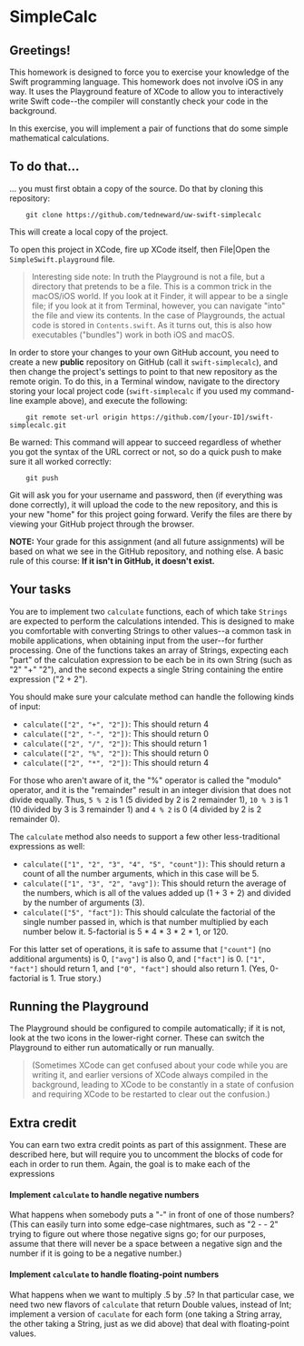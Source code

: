 # SimpleCalc

## Greetings!
This homework is designed to force you to exercise your knowledge of the Swift programming language. This homework does not involve iOS in any way. It uses the Playground feature of XCode to allow you to interactively write Swift code--the compiler will constantly check your code in the background.

In this exercise, you will implement a pair of functions that do some simple mathematical calculations.

## To do that...
... you must first obtain a copy of the source. Do that by cloning this repository:

        git clone https://github.com/tedneward/uw-swift-simplecalc

This will create a local copy of the project. 

To open this project in XCode, fire up XCode itself, then File|Open the `SimpleSwift.playground` file.

> Interesting side note: In truth the Playground is not a file, but a directory that pretends to be a file. This is a common trick in the macOS/iOS world. If you look at it Finder, it will appear to be a single file; if you look at it from Terminal, however, you can navigate "into" the file and view its contents. In the case of Playgrounds, the actual code is stored in `Contents.swift`. As it turns out, this is also how executables ("bundles") work in both iOS and macOS.

In order to store your changes to your own GitHub account, you need to create a new **public** repository on GitHub (call it `swift-simplecalc`), and then change the project's settings to point to that new repository as the remote origin. To do this, in a Terminal window, navigate to the directory storing your local project code (`swift-simplecalc` if you used my command-line example above), and execute the following:

        git remote set-url origin https://github.com/[your-ID]/swift-simplecalc.git

Be warned: This command will appear to succeed regardless of whether you got the syntax of the URL correct or not, so do a quick push to make sure it all worked correctly:

        git push

Git will ask you for your username and password, then (if everything was done correctly), it will upload the code to the new repository, and this is your new "home" for this project going forward. Verify the files are there by viewing your GitHub project through the browser.

**NOTE:** Your grade for this assignment (and all future assignments) will be based on what we see in the GitHub repository, and nothing else. A basic rule of this course: **If it isn't in GitHub, it doesn't exist.**

## Your tasks
You are to implement two `calculate` functions, each of which take `Strings` are expected to perform the calculations intended. This is designed to make you comfortable with converting Strings to other values--a common task in mobile applications, when obtaining input from the user--for further processing. One of the functions takes an array of Strings, expecting each "part" of the calculation expression to be each be in its own String (such as "2" "+" "2"), and the second expects a single String containing the entire expression ("2 + 2").

You should make sure your calculate method can handle the following kinds of input:

* `calculate(["2", "+", "2"])`: This should return 4
* `calculate(["2", "-", "2"])`: This should return 0
* `calculate(["2", "/", "2"])`: This should return 1
* `calculate(["2", "%", "2"])`: This should return 0
* `calculate(["2", "*", "2"])`: This should return 4

For those who aren't aware of it, the "%" operator is called the "modulo" operator, and it is the "remainder" result in an integer division that does not divide equally. Thus, `5 % 2` is 1 (5 divided by 2 is 2 remainder 1), `10 % 3` is 1 (10 divided by 3 is 3 remainder 1) and `4 % 2` is 0 (4 divided by 2 is 2 remainder 0).

The `calculate` method also needs to support a few other less-traditional expressions as well:

* `calculate(["1", "2", "3", "4", "5", "count"])`: This should return a count of all the number arguments, which in this case will be 5.
* `calculate(["1", "3", "2", "avg"])`: This should return the average of the numbers, which is all of the values added up (1 + 3 + 2) and divided by the number of arguments (3).
* `calculate(["5", "fact"])`: This should calculate the factorial of the single number passed in, which is that number multiplied by each number below it. 5-factorial is 5 * 4 * 3 * 2 * 1, or 120.

For this latter set of operations, it is safe to assume that `["count"]` (no additional arguments) is 0, `["avg"]` is also 0, and `["fact"]` is 0. `["1", "fact"]` should return 1, and `["0", "fact"]` should also return 1. (Yes, 0-factorial is 1. True story.)

## Running the Playground
The Playground should be configured to compile automatically; if it is not, look at the two icons in the lower-right corner. These can switch the Playground to either run automatically or run manually.

> (Sometimes XCode can get confused about your code while you are writing it, and earlier versions of XCode always compiled in the background, leading to XCode to be constantly in a state of confusion and requiring XCode to be restarted to clear out the confusion.)

## Extra credit
You can earn two extra credit points as part of this assignment. These are described here, but will require you to uncomment the blocks of code for each in order to run them. Again, the goal is to make each of the expressions

#### Implement `calculate` to handle negative numbers
What happens when somebody puts a "-" in front of one of those numbers? (This can easily turn into some edge-case nightmares, such as "2 - - 2" trying to figure out where those negative signs go; for our purposes, assume that there will never be a space between a negative sign and the number if it is going to be a negative number.)

#### Implement `calculate` to handle floating-point numbers
What happens when we want to multiply .5 by .5? In that particular case, we need two new flavors of `calculate` that return Double values, instead of Int; implement a version of `caculate` for each form (one taking a String array, the other taking a String, just as we did above) that deal with floating-point values.

